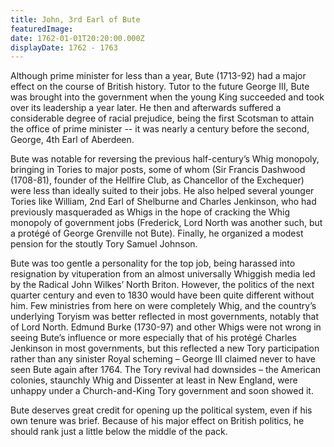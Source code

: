 ```yaml
---
title: John, 3rd Earl of Bute
featuredImage:
date: 1762-01-01T20:20:00.000Z
displayDate: 1762 - 1763
---
```


Although prime minister for less than a year, Bute (1713-92) had a major effect on the course of British history. Tutor to the future George III, Bute was brought into the government when the young King succeeded and took over its leadership a year later. He then and afterwards suffered a considerable degree of racial prejudice, being the first Scotsman to attain the office of prime minister -- it was nearly a century before the second, George, 4th Earl of Aberdeen.

Bute was notable for reversing the previous half-century’s Whig monopoly, bringing in Tories to major posts, some of whom (Sir Francis Dashwood (1708-81), founder of the Hellfire Club, as Chancellor of the Exchequer) were less than ideally suited to their jobs. He also helped several younger Tories like William, 2nd Earl of Shelburne and Charles Jenkinson, who had previously masqueraded as Whigs in the hope of cracking the Whig monopoly of government jobs (Frederick, Lord North was another such, but a protégé of George Grenville not Bute). Finally, he organized a modest pension for the stoutly Tory Samuel Johnson.

Bute was too gentle a personality for the top job, being harassed into resignation by vituperation from an almost universally Whiggish media led by the Radical John Wilkes’ North Briton. However, the politics of the next quarter century and even to 1830 would have been quite different without him. Few ministries from here on were completely Whig, and the country’s underlying Toryism was better reflected in most governments, notably that of Lord North. Edmund Burke (1730-97) and other Whigs were not wrong in seeing Bute’s influence or more especially that of his protégé Charles Jenkinson in most governments, but this reflected a new Tory participation rather than any sinister Royal scheming – George III claimed never to have seen Bute again after 1764. The Tory revival had downsides – the American colonies, staunchly Whig and Dissenter at least in New England, were unhappy under a Church-and-King Tory government and soon showed it.

Bute deserves great credit for opening up the political system, even if his own tenure was brief. Because of his major effect on British politics, he should rank just a little below the middle of the pack.

